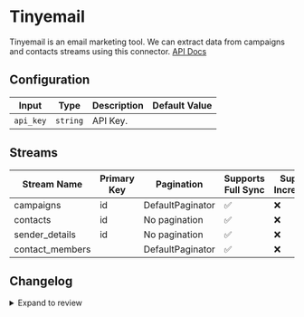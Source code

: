 # Tinyemail
Tinyemail is an email marketing tool.
We can extract data from campaigns and contacts streams using this connector.
[API Docs](https://docs.tinyemail.com/docs/tiny-email/tinyemail)

## Configuration

| Input | Type | Description | Default Value |
|-------|------|-------------|---------------|
| `api_key` | `string` | API Key.  |  |

## Streams
| Stream Name | Primary Key | Pagination | Supports Full Sync | Supports Incremental |
|-------------|-------------|------------|---------------------|----------------------|
| campaigns | id | DefaultPaginator | ✅ |  ❌  |
| contacts | id | No pagination | ✅ |  ❌  |
| sender_details | id | No pagination | ✅ |  ❌  |
| contact_members |  | DefaultPaginator | ✅ |  ❌  |

## Changelog

<details>
  <summary>Expand to review</summary>

| Version          | Date              | Pull Request | Subject        |
|------------------|-------------------|--------------|----------------|
| 0.0.21 | 2025-05-04 | [59641](https://github.com/airbytehq/airbyte/pull/59641) | Update dependencies |
| 0.0.20 | 2025-04-27 | [58989](https://github.com/airbytehq/airbyte/pull/58989) | Update dependencies |
| 0.0.19 | 2025-04-19 | [58411](https://github.com/airbytehq/airbyte/pull/58411) | Update dependencies |
| 0.0.18 | 2025-04-12 | [57943](https://github.com/airbytehq/airbyte/pull/57943) | Update dependencies |
| 0.0.17 | 2025-04-05 | [57484](https://github.com/airbytehq/airbyte/pull/57484) | Update dependencies |
| 0.0.16 | 2025-03-29 | [56858](https://github.com/airbytehq/airbyte/pull/56858) | Update dependencies |
| 0.0.15 | 2025-03-22 | [56254](https://github.com/airbytehq/airbyte/pull/56254) | Update dependencies |
| 0.0.14 | 2025-03-08 | [55617](https://github.com/airbytehq/airbyte/pull/55617) | Update dependencies |
| 0.0.13 | 2025-03-01 | [55101](https://github.com/airbytehq/airbyte/pull/55101) | Update dependencies |
| 0.0.12 | 2025-02-22 | [54541](https://github.com/airbytehq/airbyte/pull/54541) | Update dependencies |
| 0.0.11 | 2025-02-15 | [54102](https://github.com/airbytehq/airbyte/pull/54102) | Update dependencies |
| 0.0.10 | 2025-02-08 | [53527](https://github.com/airbytehq/airbyte/pull/53527) | Update dependencies |
| 0.0.9 | 2025-02-01 | [53059](https://github.com/airbytehq/airbyte/pull/53059) | Update dependencies |
| 0.0.8 | 2025-01-25 | [52443](https://github.com/airbytehq/airbyte/pull/52443) | Update dependencies |
| 0.0.7 | 2025-01-18 | [52016](https://github.com/airbytehq/airbyte/pull/52016) | Update dependencies |
| 0.0.6 | 2025-01-11 | [51424](https://github.com/airbytehq/airbyte/pull/51424) | Update dependencies |
| 0.0.5 | 2024-12-28 | [50815](https://github.com/airbytehq/airbyte/pull/50815) | Update dependencies |
| 0.0.4 | 2024-12-21 | [50340](https://github.com/airbytehq/airbyte/pull/50340) | Update dependencies |
| 0.0.3 | 2024-12-14 | [49779](https://github.com/airbytehq/airbyte/pull/49779) | Update dependencies |
| 0.0.2 | 2024-12-12 | [49437](https://github.com/airbytehq/airbyte/pull/49437) | Update dependencies |
| 0.0.1 | 2024-11-08 | | Initial release by [@ombhardwajj](https://github.com/ombhardwajj) via Connector Builder |

</details>
